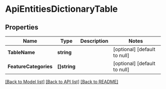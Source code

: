 # ApiEntitiesDictionaryTable

## Properties
Name | Type | Description | Notes
------------ | ------------- | ------------- | -------------
**TableName** | **string** |  | [optional] [default to null]
**FeatureCategories** | **[]string** |  | [optional] [default to null]

[[Back to Model list]](../README.md#documentation-for-models) [[Back to API list]](../README.md#documentation-for-api-endpoints) [[Back to README]](../README.md)



